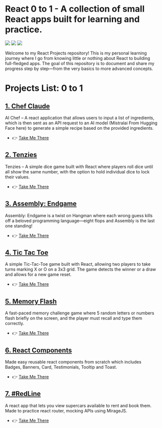 # React 0 to 1 - A collection of small React apps built for learning and practice.
![](https://img.shields.io/github/repo-size/JayminGohil/react-0to1)
![](https://img.shields.io/github/forks/JayminGohil/react-0to1)
![](https://img.shields.io/github/stars/JayminGohil/react-0to1)

Welcome to my React Projects repository! This is my personal learning journey where I go from knowing little or nothing about React to building full-fledged apps. The goal of this repository is to document and share my progress step by step—from the very basics to more advanced concepts.

# Projects List: 0 to 1

## [1. Chef Claude](./chef_claude/)
AI Chef – A react application that allows users to input a list of ingredients, which is then sent as an API request to an AI model (Mistralai From Hugging Face here) to generate a simple recipe based on the provided ingredients.

- 👉 [Take Me There](./chef_claude/)

## [2. Tenzies](./tenzies/)
Tenzies – A simple dice game built with React where players roll dice     until all show the same number, with the option to hold individual dice to lock their values.

- 👉 [Take Me There](./tenzies/)

## [3. Assembly: Endgame](./assembly_endgame/)
Assembly: Endgame is a twist on Hangman where each wrong guess kills off a beloved programming language—eight flops and Assembly is the last one standing!

- 👉 [Take Me There](./assembly_endgame/)

## [4. Tic Tac Toe](./tic_tac_toe/)
A simple Tic-Tac-Toe game built with React, allowing two players to take turns marking X or O on a 3x3 grid. The game detects the winner or a draw and allows for a new game reset.

- 👉 [Take Me There](./tic_tac_toe/)

## [5. Memory Flash](./memory_flash/)
A fast-paced memory challenge game where 5 random letters or numbers flash briefly on the screen, and the player must recall and type them correctly.

- 👉 [Take Me There](./memory_flash/)

## [6. React Components](https://github.com/JayminGohil/React_Components)
Made easy reusable react components from scratch which includes Badges, Banners, Card, Testimonials, Tooltip and Toast.

- 👉 [Take Me There](https://github.com/JayminGohil/React_Components)

## [7. #RedLine](https://github.com/JayminGohil/React_Redline)
A react app that lets you view supercars available to rent and book them. Made to practice react router, mocking APIs using MirageJS.

- 👉 [Take Me There](https://github.com/JayminGohil/React_Redline)